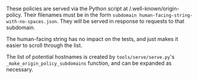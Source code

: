 These policies are served via the Python script at /.well-known/origin-policy. Their filenames must be in the form `subdomain human-facing-string-with-no-spaces.json`. They will be served in response to requests to that subdomain.

The human-facing string has no impact on the tests, and just makes it easier to scroll through the list.

The list of potential hostnames is created by `tools/serve/serve.py`'s `_make_origin_policy_subdomains` function, and can be expanded as necessary.
